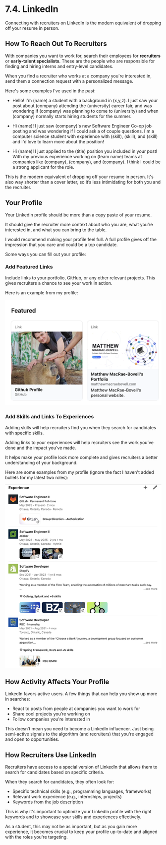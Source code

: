 # 7.4. LinkedIn

Connecting with recruiters on LinkedIn is the modern equivalent of dropping off your resume in person.

## How To Reach Out To Recruiters

With companies you want to work for, search their employees for **recruiters** or **early-talent specialists**. These are the people who are responsible for finding and hiring interns and entry-level candidates.

When you find a recruiter who works at a company you're interested in, send them a connection request with a personalized message.

Here's some examples I've used in the past:

- Hello! I'm (name) a student with a background in (x,y,z). I just saw your post about (company) attending the (university) career fair, and was wondering if (company) was planning to come to (university) and when (company) normally starts hiring students for the summer.

- Hi (name)! I just saw (company)'s new Software Engineer Co-op job posting and was wondering if I could ask a of couple questions. I'm a computer science student with experience with (skill), (skill), and (skill) and I'd love to learn more about the position!

- Hi (name)! I just applied to the (title) position you included in your post! With my previous experience working on (team name) teams at companies like (company), (company), and (company). I think I could be a strong applicant for the role.

This is the modern equivalent of dropping off your resume in person. It's also way shorter than a cover letter, so it’s less intimidating for both you and the recruiter.

## Your Profile

Your LinkedIn profile should be more than a copy paste of your resume.

It should give the recruiter more context about who you are, what you’re interested in, and what you can bring to the table.

I would recommend making your profile feel full. A full profile gives off the impression that you care and could be a top candidate.

Some ways you can fill out your profile:

### Add Featured Links

Include links to your portfolio, GitHub, or any other relevant projects. This gives recruiters a chance to see your work in action.

Here is an example from my profile:

![Featured links](./img/featured-links.png)

### Add Skills and Links To Experiences

Adding skills will help recruiters find you when they search for candidates with specific skills.

Adding links to your experiences will help recruiters see the work you’ve done and the impact you’ve made.

It helps make your profile look more complete and gives recruiters a better understanding of your background.

Here are some examples from my profile (ignore the fact I haven't added bullets for my latest two roles):

![Experience with links](./img/experience-links.png)

## How Activity Affects Your Profile

LinkedIn favors active users. A few things that can help you show up more in searches:

- React to posts from people at companies you want to work for
- Share cool projects you’re working on
- Follow companies you're interested in

This doesn’t mean you need to become a LinkedIn influencer. Just being semi-active signals to the algorithm (and recruiters) that you're engaged and open to opportunities.

## How Recruiters Use LinkedIn

Recruiters have access to a special version of LinkedIn that allows them to search for candidates based on specific criteria.

When they search for candidates, they often look for:

- Specific technical skills (e.g., programming languages, frameworks)
- Relevant work experience (e.g., internships, projects)
- Keywords from the job description

This is why it's important to optimize your LinkedIn profile with the right keywords and to showcase your skills and experiences effectively.

As a student, this may not be as important, but as you gain more experience, it becomes crucial to keep your profile up-to-date and aligned with the roles you're targeting.

